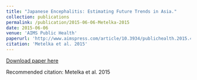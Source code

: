 ```yaml
---
title: "Japanese Encephalitis: Estimating Future Trends in Asia."
collection: publications
permalink: /publication/2015-06-06-Metelka-2015
date: 2015-06-06
venue: 'AIMS Public Health'
paperurl: 'http://www.aimspress.com/article/10.3934/publichealth.2015.4.601'
citation: 'Metelka et al. 2015'
---
```


<a href='http://www.aimspress.com/article/10.3934/publichealth.2015.4.601'>Download paper here</a>

Recommended citation: Metelka et al. 2015